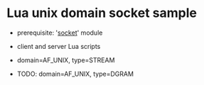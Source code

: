 # Lua unix domain socket sample

- prerequisite: '[socket](https://luarocks.org/modules/luarocks/luasocket)' module
- client and server Lua scripts
- domain=AF_UNIX, type=STREAM

- TODO: domain=AF_UNIX, type=DGRAM

